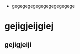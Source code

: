 <attachment contentEditable="false" data-atts="%5B%5D" data-aid=".atts-47e79940-a63d-48dd-8ea4-e6efe044e588"></attachment>


+  gegegegegegegegegegegege


# gejigjeijgiej
## gejigjeiji
